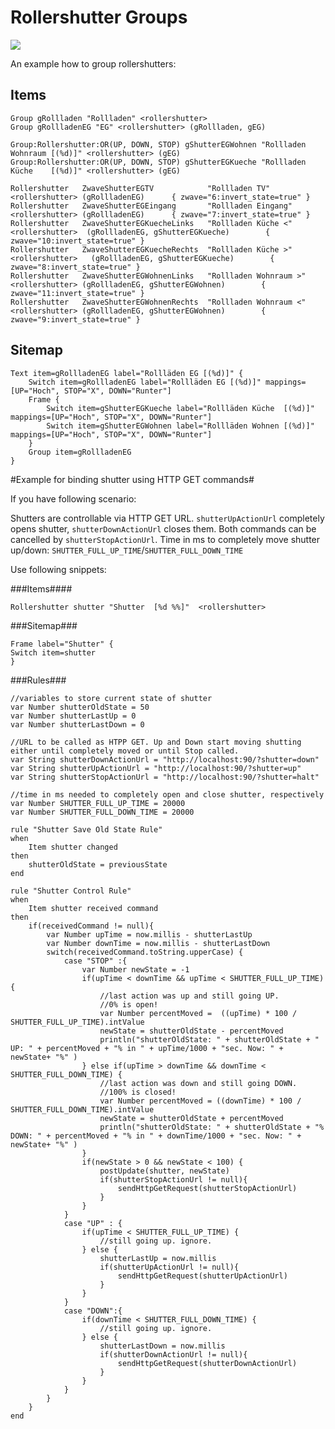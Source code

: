 # Rollershutter Groups

![](https://dl.dropboxusercontent.com/u/1781347/wiki/2014-12-24%2014_16_16-Ehrendingen.png)

An example how to group rollershutters:

## Items
```
Group gRollladen "Rollladen" <rollershutter>
Group gRollladenEG "EG" <rollershutter> (gRollladen, gEG)

Group:Rollershutter:OR(UP, DOWN, STOP) gShutterEGWohnen "Rollladen Wohnraum [(%d)]" <rollershutter> (gEG)
Group:Rollershutter:OR(UP, DOWN, STOP) gShutterEGKueche "Rollladen Küche    [(%d)]" <rollershutter> (gEG)

Rollershutter	ZwaveShutterEGTV	        "Rollladen TV"	        <rollershutter>	(gRollladenEG)		{ zwave="6:invert_state=true" }
Rollershutter	ZwaveShutterEGEingang	    "Rollladen Eingang"	    <rollershutter>	(gRollladenEG)		{ zwave="7:invert_state=true" }
Rollershutter	ZwaveShutterEGKuecheLinks	"Rollladen Küche <"    <rollershutter>	(gRollladenEG, gShutterEGKueche)		{ zwave="10:invert_state=true" }
Rollershutter	ZwaveShutterEGKuecheRechts	"Rollladen Küche >"   <rollershutter>	(gRollladenEG, gShutterEGKueche)		{ zwave="8:invert_state=true" }
Rollershutter	ZwaveShutterEGWohnenLinks	"Rollladen Wohnraum >"	<rollershutter>	(gRollladenEG, gShutterEGWohnen)		{ zwave="11:invert_state=true" }
Rollershutter	ZwaveShutterEGWohnenRechts	"Rollladen Wohnraum <"	<rollershutter>	(gRollladenEG, gShutterEGWohnen)		{ zwave="9:invert_state=true" }
```

## Sitemap
```
Text item=gRollladenEG label="Rollläden EG [(%d)]" {
    Switch item=gRollladenEG label="Rollläden EG [(%d)]" mappings=[UP="Hoch", STOP="X", DOWN="Runter"]
    Frame {
        Switch item=gShutterEGKueche label="Rollläden Küche  [(%d)]" mappings=[UP="Hoch", STOP="X", DOWN="Runter"]
        Switch item=gShutterEGWohnen label="Rollläden Wohnen [(%d)]" mappings=[UP="Hoch", STOP="X", DOWN="Runter"]
    }
    Group item=gRollladenEG
}
```

#Example for binding shutter using HTTP GET commands#

If you have following scenario: 

Shutters are controllable via HTTP GET URL. `shutterUpActionUrl` completely opens shutter, `shutterDownActionUrl` closes them. Both commands can be cancelled by `shutterStopActionUrl`. Time in ms to completely move shutter up/down: `SHUTTER_FULL_UP_TIME`/`SHUTTER_FULL_DOWN_TIME`

Use following snippets:

###Items####

    Rollershutter shutter "Shutter  [%d %%]"  <rollershutter>

###Sitemap###

    Frame label="Shutter" {
	Switch item=shutter
    }

###Rules###

    //variables to store current state of shutter
    var Number shutterOldState = 50
    var Number shutterLastUp = 0
    var Number shutterLastDown = 0

    //URL to be called as HTPP GET. Up and Down start moving shutting either until completely moved or until Stop called.
    var String shutterDownActionUrl = "http://localhost:90/?shutter=down"
    var String shutterUpActionUrl = "http://localhost:90/?shutter=up"
    var String shutterStopActionUrl = "http://localhost:90/?shutter=halt"

    //time in ms needed to completely open and close shutter, respectively
    var Number SHUTTER_FULL_UP_TIME = 20000
    var Number SHUTTER_FULL_DOWN_TIME = 20000
                    
    rule "Shutter Save Old State Rule"
    when
        Item shutter changed	
    then
        shutterOldState = previousState
    end

    rule "Shutter Control Rule"
    when
        Item shutter received command 
    then
        if(receivedCommand != null){
            var Number upTime = now.millis - shutterLastUp
            var Number downTime = now.millis - shutterLastDown
            switch(receivedCommand.toString.upperCase) {
                case "STOP" :{ 
                    var Number newState = -1
                    if(upTime < downTime && upTime < SHUTTER_FULL_UP_TIME) {
                        //last action was up and still going UP.
                        //0% is open!				
                        var Number percentMoved =  ((upTime) * 100 / SHUTTER_FULL_UP_TIME).intValue 
                        newState = shutterOldState - percentMoved
                        println("shutterOldState: " + shutterOldState + " UP: " + percentMoved + "% in " + upTime/1000 + "sec. Now: " + newState+ "%" )
                    } else if(upTime > downTime && downTime < SHUTTER_FULL_DOWN_TIME) {
                        //last action was down and still going DOWN.
                        //100% is closed!
                        var Number percentMoved = ((downTime) * 100 / SHUTTER_FULL_DOWN_TIME).intValue
                        newState = shutterOldState + percentMoved
                        println("shutterOldState: " + shutterOldState + "% DOWN: " + percentMoved + "% in " + downTime/1000 + "sec. Now: " + newState+ "%" )
                    }
                    if(newState > 0 && newState < 100) {
                        postUpdate(shutter, newState)
                        if(shutterStopActionUrl != null){
                            sendHttpGetRequest(shutterStopActionUrl)
                        }
                    }
                }			
                case "UP" : {
                    if(upTime < SHUTTER_FULL_UP_TIME) {
                        //still going up. ignore.
                    } else {
                        shutterLastUp = now.millis
                        if(shutterUpActionUrl != null){
                            sendHttpGetRequest(shutterUpActionUrl)
                        }
                    }
                }
                case "DOWN":{
                    if(downTime < SHUTTER_FULL_DOWN_TIME) {
                        //still going up. ignore.
                    } else {
                        shutterLastDown = now.millis
                        if(shutterDownActionUrl != null){
                            sendHttpGetRequest(shutterDownActionUrl)
                        }
                    }
                }
            }
        }
    end